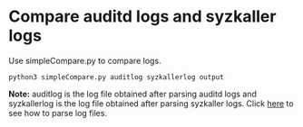 # Compare auditd logs and syzkaller logs

Use simpleCompare.py to compare logs.

```
python3 simpleCompare.py auditlog syzkallerlog output
```

**Note:**  auditlog is the log file obtained after parsing auditd logs and syzkallerlog is the log file obtained after parsing syzkaller logs. Click [here](https://github.com/punnal/Audit-Fuzzing/tree/master/parse_logs) to see how to parse log files.
